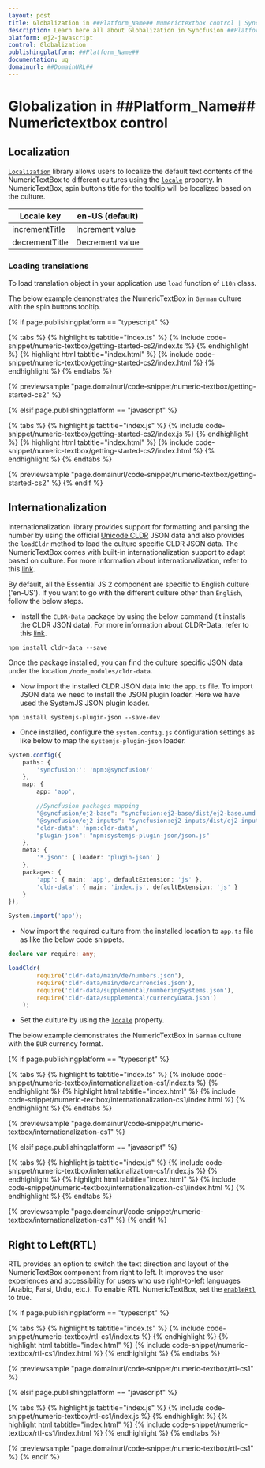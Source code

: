 ```yaml
---
layout: post
title: Globalization in ##Platform_Name## Numerictextbox control | Syncfusion
description: Learn here all about Globalization in Syncfusion ##Platform_Name## Numerictextbox control of Syncfusion Essential JS 2 and more.
platform: ej2-javascript
control: Globalization 
publishingplatform: ##Platform_Name##
documentation: ug
domainurl: ##DomainURL##
---
```


# Globalization in ##Platform_Name## Numerictextbox control

## Localization

[`Localization`](../common/localization/) library allows users to localize the default text contents of the NumericTextBox to different cultures using the [`locale`](../api/numerictextbox#locale) property. In NumericTextBox, spin buttons title for the tooltip will be localized based on the culture.

| Locale key | en-US (default)  |
|------|------|
| incrementTitle |  Increment value |
| decrementTitle |  Decrement value |

### Loading translations

To load translation object in your application use `load` function of `L10n` class.

The below example demonstrates the NumericTextBox in `German` culture with the spin buttons tooltip.

{% if page.publishingplatform == "typescript" %}

 {% tabs %}
{% highlight ts tabtitle="index.ts" %}
{% include code-snippet/numeric-textbox/getting-started-cs2/index.ts %}
{% endhighlight %}
{% highlight html tabtitle="index.html" %}
{% include code-snippet/numeric-textbox/getting-started-cs2/index.html %}
{% endhighlight %}
{% endtabs %}
        
{% previewsample "page.domainurl/code-snippet/numeric-textbox/getting-started-cs2" %}

{% elsif page.publishingplatform == "javascript" %}

{% tabs %}
{% highlight js tabtitle="index.js" %}
{% include code-snippet/numeric-textbox/getting-started-cs2/index.js %}
{% endhighlight %}
{% highlight html tabtitle="index.html" %}
{% include code-snippet/numeric-textbox/getting-started-cs2/index.html %}
{% endhighlight %}
{% endtabs %}

{% previewsample "page.domainurl/code-snippet/numeric-textbox/getting-started-cs2" %}
{% endif %}

## Internationalization

Internationalization library provides support for formatting and parsing the number by using the official [Unicode CLDR](http://cldr.unicode.org/) JSON data and also provides the `loadCldr` method to load the culture specific CLDR JSON data. The NumericTextBox comes with built-in
internationalization support to adapt based on culture. For more information about internationalization, refer to this [link](../common/internationalization/).

By default, all the Essential JS 2  component are specific to English culture ('en-US'). If you want to go with the different culture other than `English`, follow the below steps.

* Install the `CLDR-Data` package by using the below command (it installs the CLDR JSON data). For more information about CLDR-Data, refer to this [link](http://cldr.unicode.org/index/cldr-spec/json).

```
npm install cldr-data --save
```

Once the package installed, you can find the culture specific JSON data under the location `/node_modules/cldr-data`.

* Now import the installed CLDR JSON data into the `app.ts` file. To import JSON data we need to install the JSON plugin loader. Here we have used the SystemJS JSON plugin loader.

```
npm install systemjs-plugin-json --save-dev
```

* Once installed, configure the `system.config.js` configuration settings as like below to map the `systemjs-plugin-json` loader.

```ts
System.config({
    paths: {
        'syncfusion:': 'npm:@syncfusion/'
    },
    map: {
        app: 'app',

        //Syncfusion packages mapping
        "@syncfusion/ej2-base": "syncfusion:ej2-base/dist/ej2-base.umd.min.js",
        "@syncfusion/ej2-inputs": "syncfusion:ej2-inputs/dist/ej2-inputs.umd.min.js",
        "cldr-data": 'npm:cldr-data',
        "plugin-json": "npm:systemjs-plugin-json/json.js"
    },
    meta: {
        '*.json': { loader: 'plugin-json' }
    },
    packages: {
        'app': { main: 'app', defaultExtension: 'js' },
        'cldr-data': { main: 'index.js', defaultExtension: 'js' }
    }
});

System.import('app');

```

* Now import the required culture from the installed location to `app.ts` file as like the below code snippets.

```ts
declare var require: any;

loadCldr(
        require('cldr-data/main/de/numbers.json'),
        require('cldr-data/main/de/currencies.json'),
        require('cldr-data/supplemental/numberingSystems.json'),
        require('cldr-data/supplemental/currencyData.json')
    );
```

* Set the culture by using the [`locale`](../api/numerictextbox#locale) property.

The below example demonstrates the NumericTextBox in `German` culture with the `EUR` currency format.

{% if page.publishingplatform == "typescript" %}

 {% tabs %}
{% highlight ts tabtitle="index.ts" %}
{% include code-snippet/numeric-textbox/internationalization-cs1/index.ts %}
{% endhighlight %}
{% highlight html tabtitle="index.html" %}
{% include code-snippet/numeric-textbox/internationalization-cs1/index.html %}
{% endhighlight %}
{% endtabs %}
        
{% previewsample "page.domainurl/code-snippet/numeric-textbox/internationalization-cs1" %}

{% elsif page.publishingplatform == "javascript" %}

{% tabs %}
{% highlight js tabtitle="index.js" %}
{% include code-snippet/numeric-textbox/internationalization-cs1/index.js %}
{% endhighlight %}
{% highlight html tabtitle="index.html" %}
{% include code-snippet/numeric-textbox/internationalization-cs1/index.html %}
{% endhighlight %}
{% endtabs %}

{% previewsample "page.domainurl/code-snippet/numeric-textbox/internationalization-cs1" %}
{% endif %}

## Right to Left(RTL)

RTL provides an option to switch the text direction and layout of the NumericTextBox component from right to left. It improves the user experiences and accessibility for users who use right-to-left languages (Arabic, Farsi, Urdu, etc.). To enable RTL NumericTextBox, set the [`enableRtl`](../api/numerictextbox#enablertl) to true.

{% if page.publishingplatform == "typescript" %}

 {% tabs %}
{% highlight ts tabtitle="index.ts" %}
{% include code-snippet/numeric-textbox/rtl-cs1/index.ts %}
{% endhighlight %}
{% highlight html tabtitle="index.html" %}
{% include code-snippet/numeric-textbox/rtl-cs1/index.html %}
{% endhighlight %}
{% endtabs %}
        
{% previewsample "page.domainurl/code-snippet/numeric-textbox/rtl-cs1" %}

{% elsif page.publishingplatform == "javascript" %}

{% tabs %}
{% highlight js tabtitle="index.js" %}
{% include code-snippet/numeric-textbox/rtl-cs1/index.js %}
{% endhighlight %}
{% highlight html tabtitle="index.html" %}
{% include code-snippet/numeric-textbox/rtl-cs1/index.html %}
{% endhighlight %}
{% endtabs %}

{% previewsample "page.domainurl/code-snippet/numeric-textbox/rtl-cs1" %}
{% endif %}
